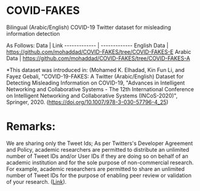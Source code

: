 # COVID-FAKES
Bilingual (Arabic/English) COVID-19 Twitter dataset for misleading information detection

   As Follows:
     Data     |    Link
------------- | -------------
English Data  | https://github.com/mohaddad/COVID-FAKES/tree/COVID-FAKES-E
 Arabic Data  | https://github.com/mohaddad/COVID-FAKES/tree/COVID-FAKES-A



*This dataset was introduced in: (Mohamed K. Elhadad, Kin Fun Li, and Fayez Gebali, "COVID-19-FAKES: A Twitter (Arabic/English) Dataset for Detecting Misleading Information on COVID-19, "Advances in Intelligent Networking and Collaborative Systems - The 12th International Conference on Intelligent Networking and Collaborative Systems (INCoS-2020)", Springer, 2020. (https://doi.org/10.1007/978-3-030-57796-4_25)



   # Remarks:
We are sharing only the Tweet Ids; As per Twitters's Developer Agreement and Policy, academic researchers are permitted to distribute an unlimited number of Tweet IDs and/or User IDs if they are doing so on behalf of an academic institution and for the sole purpose of non-commercial research. For example, academic researchers are permitted to share an unlimited number of Tweet IDs for the purpose of enabling peer review or validation of your research. ([Link](https://developer.twitter.com/en/developer-terms/agreement-and-policy)).
